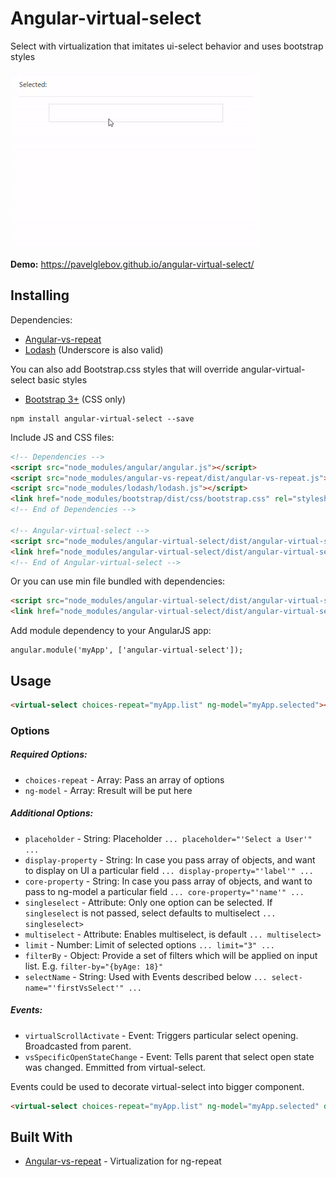 # Angular-virtual-select

Select with virtualization that imitates ui-select behavior and uses bootstrap styles

![](https://github.com/pavelglebov/angular-virtual-select/blob/master/example.gif)

**Demo:** https://pavelglebov.github.io/angular-virtual-select/

## Installing

Dependencies:

- [Angular-vs-repeat](http://github.com/kamilkp/angular-vs-repeat "angular-vs-repeat")
- [Lodash](http://lodash.com "Lodash") (Underscore is also valid)

You can also add Bootstrap.css styles that will override angular-virtual-select basic styles
- [Bootstrap 3+](http://getbootstrap.com "Bootstrap") (CSS only)

```
npm install angular-virtual-select --save
```

Include JS and CSS files:
```html
<!-- Dependencies -->
<script src="node_modules/angular/angular.js"></script>
<script src="node_modules/angular-vs-repeat/dist/angular-vs-repeat.js"></script>
<script src="node_modules/lodash/lodash.js"></script>
<link href="node_modules/bootstrap/dist/css/bootstrap.css" rel="stylesheet">
<!-- End of Dependencies -->

<!-- Angular-virtual-select -->
<script src="node_modules/angular-virtual-select/dist/angular-virtual-select.min.js"></script>
<link href="node_modules/angular-virtual-select/dist/angular-virtual-select.min.css" rel="stylesheet">
<!-- End of Angular-virtual-select -->
```

Or you can use min file bundled with dependencies:
```html
<script src="node_modules/angular-virtual-select/dist/angular-virtual-select-with-dependecies.min.js"></script>
<link href="node_modules/angular-virtual-select/dist/angular-virtual-select.min.css" rel="stylesheet">
```

Add module dependency to your AngularJS app:
```
angular.module('myApp', ['angular-virtual-select']);
```
## Usage

```html
<virtual-select choices-repeat="myApp.list" ng-model="myApp.selected"></virtual-select>
```

### Options

##### Required Options:

- `choices-repeat` - Array: Pass an array of options
- `ng-model` - Array: Rresult will be put here

##### Additional Options:

- `placeholder` - String: Placeholder `... placeholder="'Select a User'" ...`
- `display-property` - String: In case you pass array of objects, and want to display on UI a particular field `... display-property="'label'" ...`
- `core-property` - String: In case you pass array of objects, and want to pass to ng-model a particular field `... core-property="'name'" ...`
- `singleselect` - Attribute: Only one option can be selected. If `singleselect` is not passed, select defaults to multiselect `... singleselect>`
- `multiselect` - Attribute: Enables multiselect, is default `... multiselect>`
- `limit` - Number: Limit of selected options `... limit="3" ...`
- `filterBy` - Object: Provide a set of filters which will be applied on input list. E.g. `filter-by="{byAge: 18}"`
- `selectName` - String: Used with Events described below `... select-name="'firstVsSelect'" ...`

##### Events:

- `virtualScrollActivate` - Event: Triggers particular select opening. Broadcasted from parent.
- `vsSpecificOpenStateChange` - Event: Tells parent that select open state was changed. Emmitted from virtual-select.

Events could be used to decorate virtual-select into bigger component.

```html
<virtual-select choices-repeat="myApp.list" ng-model="myApp.selected" display-property="'label'" placeholder="'Select a User'" limit="10" multiselect filter-by="{byAge: 18}" select-name="'firstVsSelect'"></virtual-select>
```

<!-- ### Break down into end to end tests -->

<!-- Explain what these tests test and why -->

<!-- ``` -->
<!-- Give an example -->
<!-- ``` -->

<!-- ### And coding style tests -->

<!-- Explain what these tests test and why -->

<!-- ``` -->
<!-- Give an example -->
<!-- ``` -->

<!-- ## Deployment -->

<!-- Add additional notes about how to deploy this on a live system -->

## Built With

* [Angular-vs-repeat](https://github.com/kamilkp/angular-vs-repeat) - Virtualization for ng-repeat

<!-- ## Contributing -->

<!-- Please read [CONTRIBUTING.md](https://gist.github.com/PurpleBooth/b24679402957c63ec426) for details on our code of conduct, and the process for submitting pull requests to us. -->

<!-- ## Versioning -->

<!-- We use [SemVer](http://semver.org/) for versioning. For the versions available, see the [tags on this repository](https://github.com/your/project/tags). -->
